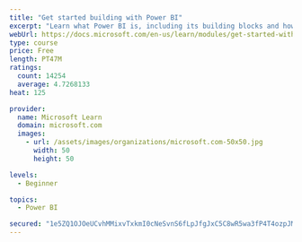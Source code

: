 ```yaml
---
title: "Get started building with Power BI"
excerpt: "Learn what Power BI is, including its building blocks and how they work together."
webUrl: https://docs.microsoft.com/en-us/learn/modules/get-started-with-power-bi/
type: course
price: Free
length: PT47M
ratings:
  count: 14254
  average: 4.7268133
heat: 125

provider:
  name: Microsoft Learn
  domain: microsoft.com
  images:
    - url: /assets/images/organizations/microsoft.com-50x50.jpg
      width: 50
      height: 50

levels:
  - Beginner

topics:
  - Power BI

secured: "1e5ZQ1OJOeUCvhMMixvTxkmI0cNeSvnS6fLpJfgJxC5C8wR5wa3fP4T4ozpJMj03aBkuzEXan5S8La3VtwHxuWMlrNtsEjknImmZz6FlrJvJubje19GDiZSZWAc5aKoUfmlHPvs4n9pP7IIJ3iB/sUB8DN+mgK8s0rojzgMubi1fXH/8s5kVrsmhzwAVZGiu8yoUFEAKuWKadWsmMZZCrq2GbluqHneEqy/en3OuYPuaLfZY8xQ5W58ciKeFxj9Q1xEbSnQLdX8QMmeiXeBLOoQu6aFFXREn2WUECFJtjxx9jHVN31jDA1Z0NAM00TFIm96mgXL6Hivzp1cKO3DcYiLYZzy46jYGeJxH9gZVMhNXvu9lscClGw/f8RpI/eIxHYUrC1R3Z756MFCxoqqa+A==;2FN0rO0plewosDTC8rCH/g=="
---
```


